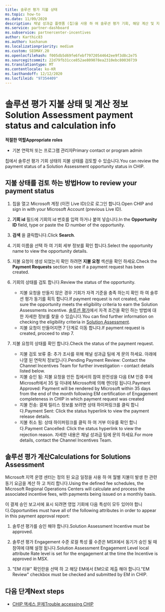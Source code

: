 ```yaml
---
title: 솔루션 평가 지불 상태
ms.topic: how-to
ms.date: 11/09/2020
description: 채널 성과급 플랫폼 (칩)을 사용 하 여 솔루션 평가 기회, 해당 계산 및 지불 상태에 대 한 정보를 찾을 수 있습니다.
ms.service: partner-dashboard
ms.subservice: partnercenter-incentives
author: Karthic83
ms.author: kashanum
ms.localizationpriority: medium
ms.custom: SEOMAY.20
ms.openlocfilehash: f005db5d69fe6febf79720544642ee9f3d8c2e75
ms.sourcegitcommit: 22d79fb31cce852ae809078ea2310ebc80030739
ms.translationtype: MT
ms.contentlocale: ko-KR
ms.lasthandoff: 12/12/2020
ms.locfileid: "97354409"
---
```

# <a name="solution-assessment-payment-status-and-calculation-info"></a><span data-ttu-id="10a6b-103">솔루션 평가 지불 상태 및 계산 정보</span><span class="sxs-lookup"><span data-stu-id="10a6b-103">Solution Assessment payment status and calculation info</span></span>

<span data-ttu-id="10a6b-104">**적절한 역할**</span><span class="sxs-lookup"><span data-stu-id="10a6b-104">**Appropriate roles**</span></span>

- <span data-ttu-id="10a6b-105">기본 연락처 또는 프로그램 관리자</span><span class="sxs-lookup"><span data-stu-id="10a6b-105">Primary contact or program admin</span></span>

<span data-ttu-id="10a6b-106">칩에서 솔루션 평가 기회 상태의 지불 상태를 검토할 수 있습니다.</span><span class="sxs-lookup"><span data-stu-id="10a6b-106">You can review the payment status of a Solution Assessment opportunity status in CHIP.</span></span>

## <a name="how-to-review-your-payment-status"></a><span data-ttu-id="10a6b-107">지불 상태를 검토 하는 방법</span><span class="sxs-lookup"><span data-stu-id="10a6b-107">How to review your payment status</span></span>

1. <span data-ttu-id="10a6b-108">칩을 열고 Microsoft 계정 (이전 Live ID)으로 로그인 합니다.</span><span class="sxs-lookup"><span data-stu-id="10a6b-108">Open CHIP and sign in with your Microsoft Account (previous Live ID).</span></span>
2. <span data-ttu-id="10a6b-109">**기회 id** 필드에 기회의 id 번호를 입력 하거나 붙여 넣습니다.</span><span class="sxs-lookup"><span data-stu-id="10a6b-109">In the **Opportunity ID** field, type or paste the ID number of the opportunity.</span></span>
3. <span data-ttu-id="10a6b-110">**검색** 을 클릭합니다.</span><span class="sxs-lookup"><span data-stu-id="10a6b-110">Click **Search**.</span></span>
4. <span data-ttu-id="10a6b-111">기회 이름을 선택 하 여 기회 세부 정보를 확인 합니다.</span><span class="sxs-lookup"><span data-stu-id="10a6b-111">Select the opportunity name to view the opportunity details.</span></span>
5. <span data-ttu-id="10a6b-112">지불 요청이 생성 되었는지 확인 하려면 **지불 요청** 섹션을 확인 하세요.</span><span class="sxs-lookup"><span data-stu-id="10a6b-112">Check the **Payment Requests** section to see if a payment request has been created.</span></span>
6. <span data-ttu-id="10a6b-113">기회의 상태를 검토 합니다.</span><span class="sxs-lookup"><span data-stu-id="10a6b-113">Review the status of the opportunity.</span></span>

    - <span data-ttu-id="10a6b-114">지불 요청을 만들지 않은 경우 기회가 자격 기준을 충족 하는지 확인 하 여 솔루션 평가 동기를 획득 합니다.</span><span class="sxs-lookup"><span data-stu-id="10a6b-114">If payment request is not created, make sure the opportunity meets the eligibility criteria to earn the Solution Assessments incentive.</span></span> <span data-ttu-id="10a6b-115">[솔루션 평가](chip-solution-assessment.md)에서 자격 조건을 확인 하는 방법에 대 한 자세한 정보를 찾을 수 있습니다.</span><span class="sxs-lookup"><span data-stu-id="10a6b-115">You can find further information on checking the eligibility criteria in [Solution Assessment](chip-solution-assessment.md).</span></span>
    - <span data-ttu-id="10a6b-116">지불 요청이 만들어지면 7 단계로 이동 합니다.</span><span class="sxs-lookup"><span data-stu-id="10a6b-116">If payment request is created, proceed to step 7.</span></span>
7. <span data-ttu-id="10a6b-117">지불 요청의 상태를 확인 합니다.</span><span class="sxs-lookup"><span data-stu-id="10a6b-117">Check the status of the payment request.</span></span>

    - <span data-ttu-id="10a6b-118">지불 검토 보류 중: 추가 조사를 위해 채널 성과급 팀에 게 문의 하세요. 아래에 나열 된 연락처 정보입니다.</span><span class="sxs-lookup"><span data-stu-id="10a6b-118">Pending Payment Review: Contact the Channel Incentives Team for further investigation – contact details listed below.</span></span>
    - <span data-ttu-id="10a6b-119">지불 승인 됨: 지불 요청을 만든 칩에서의 참여 완전성을 다음 EM 인증 후에 Microsoft에서 35 일 이내에 Microsoft에 의해 렌더링 됩니다.</span><span class="sxs-lookup"><span data-stu-id="10a6b-119">Payment Approved: Payment will be rendered by Microsoft within 35 days from the end of the month following EM certification of Engagement completeness in CHIP in which payment request was created</span></span>
    -  <span data-ttu-id="10a6b-120">지불 전송: 결제 릴리스 정보를 보려면 상태 하이퍼링크를 클릭 합니다.</span><span class="sxs-lookup"><span data-stu-id="10a6b-120">Payment Sent: Click the status hyperlink to view the payment release details.</span></span>
    - <span data-ttu-id="10a6b-121">지불 취소 됨: 상태 하이퍼링크를 클릭 하 여 거부 이유를 확인 합니다.</span><span class="sxs-lookup"><span data-stu-id="10a6b-121">Payment Cancelled: Click the status hyperlink to view the rejection reason.</span></span> <span data-ttu-id="10a6b-122">자세한 내용은 채널 성과급 팀에 문의 하세요.</span><span class="sxs-lookup"><span data-stu-id="10a6b-122">For more details, contact the Channel Incentives Team.</span></span>

## <a name="calculations-for-solutions-assessment"></a><span data-ttu-id="10a6b-123">솔루션 평가 계산</span><span class="sxs-lookup"><span data-stu-id="10a6b-123">Calculations for Solutions Assessment</span></span>

<span data-ttu-id="10a6b-124">Microsoft 지역 운영 센터는 정의 된 요금 일정을 사용 하 여 월별 지불이 발생 한 관련 동기 요금을 계산 하 고 처리 합니다.</span><span class="sxs-lookup"><span data-stu-id="10a6b-124">Using the defined fee schedules, the Microsoft Regional Operations Centers will calculate and process the associated incentive fees, with payments being issued on a monthly basis.</span></span>

<span data-ttu-id="10a6b-125">이 결제 승인 보고서에 표시 되려면 영업 기회에 다음 특성이 모두 있어야 합니다.</span><span class="sxs-lookup"><span data-stu-id="10a6b-125">Opportunities must have all of the following attributes in order to appear in this payment approval report:</span></span>

1. <span data-ttu-id="10a6b-126">솔루션 평가를 승인 해야 합니다.</span><span class="sxs-lookup"><span data-stu-id="10a6b-126">Solution Assessment Incentive must be approved.</span></span>

1. <span data-ttu-id="10a6b-127">솔루션 평가 Engagement 수준 로컬 특성 률 수준은 MSX에서 동기가 승인 될 때 참여에 대해 설정 됩니다.</span><span class="sxs-lookup"><span data-stu-id="10a6b-127">Solution Assessment Engagement Level local attribute Rate level is set for the engagement at the time the Incentive is approved in MSX.</span></span>
 
1. <span data-ttu-id="10a6b-128">"EM 리뷰" 확인란을 선택 하 고 해당 EM에서 EM으로 제출 해야 합니다.</span><span class="sxs-lookup"><span data-stu-id="10a6b-128">"EM Review" checkbox must be checked and submitted by EM in CHIP.</span></span>

## <a name="next-steps"></a><span data-ttu-id="10a6b-129">다음 단계</span><span class="sxs-lookup"><span data-stu-id="10a6b-129">Next steps</span></span>

- [<span data-ttu-id="10a6b-130">CHIP 액세스 문제</span><span class="sxs-lookup"><span data-stu-id="10a6b-130">Trouble accessing CHIP</span></span>](chip-access-trouble.md) 
